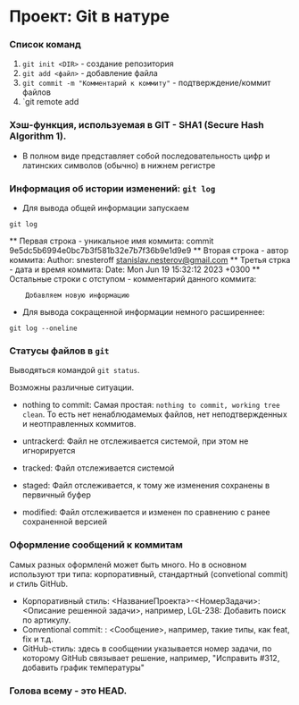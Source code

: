 # Проект: Git в натуре
### Список команд
1. `git init <DIR>` - создание репозитория
2. `git add <файл>` - добавление файла
3. `git commit -m "Комментарий к коммиту"` - подтверждение/коммит файлов
4. `git remote add 

### Хэш-функция, используемая в GIT - SHA1 (Secure Hash Algorithm 1).
* В полном виде представляет собой последовательность цифр и латинских символов (обычно) в 
нижнем регистре

### Информация об истории изменений: `git log`
* Для вывода общей информации запускаем
```git
git log
```
** Первая строка - уникальное имя коммита: commit 9e5dc5b6994e0bc7b3f581b32e7b7f36b9e1d9e9
** Вторая строка - автор коммита: Author: snesteroff <stanislav.nesterov@gmail.com>
** Третья стрка - дата и время коммита: Date:  Mon Jun 19 15:32:12 2023 +0300
** Остальные строки с отступом - комментарий данного коммита:
```
    Добавляем новую информацию
```
* Для вывода сокращенной информации немного расширеннее:
```git
git log --oneline
```
### Статусы файлов в `git`
Выводяться командой `git status`. 

Возможны различные ситуации. 
* nothing to commit:
Cамая простая: `nothing to commit, working tree clean`. То есть нет ненаблюдамемых файлов, нет неподтвержденных и неотправленных коммитов.

* untrackerd:
Файл не отслеживается системой, при этом не игнорируется

* tracked:
Файл отслеживается системой

* staged:
Файл отслеживается, к тому же изменения сохранены в первичный буфер

* modified:
Файл отслеживается и изменен по сравнению с ранее сохраненной версией

### Оформление сообщений к коммитам
Самых разных оформленй может быть много. Но в основном используют три типа: корпоративный, стандартный (convetional commit) и стиль GitHub.
* Корпоративный стиль: <НазваниеПроекта>-<НомерЗадачи>: <Описание решенной задачи>, например, LGL-238: Добавить поиск по артикулу.
* Conventional commit: <type>: <Сообщение>, например, такие типы, как feat, fix и т.д.
* GitHub-стиль: здесь в сообщении указывается номер задачи, по которому GitHub связывает решение, например, "Исправить #312, добавить график температуры"

### Голова всему - это HEAD.

```mermaid

```


